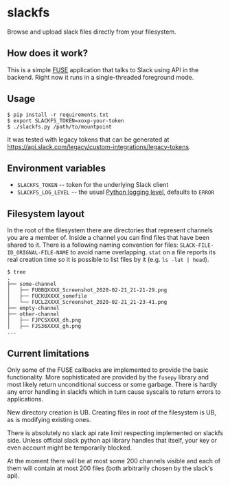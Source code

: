 # slackfs
Browse and upload slack files directly from your filesystem.

## How does it work?
This is a simple [FUSE](https://en.wikipedia.org/wiki/Filesystem_in_Userspace) application that
talks to Slack using API in the backend. Right now it runs in a single-threaded foreground mode.

## Usage
```
$ pip install -r requirements.txt
$ export SLACKFS_TOKEN=xoxp-your-token
$ ./slackfs.py /path/to/mountpoint
```
It was tested with legacy tokens that can be generated at https://api.slack.com/legacy/custom-integrations/legacy-tokens.

## Environment variables
- `SLACKFS_TOKEN` -- token for the underlying Slack client
- `SLACKFS_LOG_LEVEL`  -- the usual [Python logging level](https://docs.python.org/3/library/logging.html#levels),
  defaults to `ERROR`

## Filesystem layout
In the root of the filesystem there are directories that represent channels you are a member of.
Inside a channel you can find files that have been shared to it. There is a following naming
convention for files: `SLACK-FILE-ID_ORIGNAL-FILE-NAME` to avoid name overlapping. `stat` on a file
reports its real creation time so it is possible to list files by it (e.g. `ls -lat | head`).

```
$ tree
.
├── some-channel
│   ├── FU0BQXXXX_Screenshot_2020-02-21_21-21-29.png
│   ├── FUCKUXXXX_somefile
│   └── FUCL2XXXX_Screenshot_2020-02-21_21-23-41.png
├── empty-channel
├── other-channel
│   ├── FJPC5XXXX_dh.png
│   ├── FJS36XXXX_gh.png
...
```

## Current limitations
Only some of the FUSE callbacks are implemented to provide the basic functionality. More sophisticated
are provided by the `fusepy` library and most likely return unconditional success or some garbage.
There is hardly any error handling in slackfs which in turn cause syscalls to return errors to applications.

New directory creation is UB. Creating files in root of the filesystem is UB, as is modifying existing ones.

There is absolutely no slack api rate limit respecting implemented on slackfs side. Unless official slack
python api library handles that itself, your key or even account might be temporarily blocked.

At the moment there will be at most some 200 channels visible and each of them will contain at most 200
files (both arbitrarily chosen by the slack's api).
